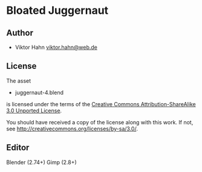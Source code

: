 Bloated Juggernaut
==================

Author
------

* Viktor Hahn <viktor.hahn@web.de>

License
-------

The asset

* juggernaut-4.blend

is licensed under the terms of the
[Creative Commons Attribution-ShareAlike 3.0 Unported License](../../COPYING).

You should have received a copy of the license along with this
work.  If not, see <http://creativecommons.org/licenses/by-sa/3.0/>.

Editor
------

Blender (2.74+)
Gimp (2.8+)
